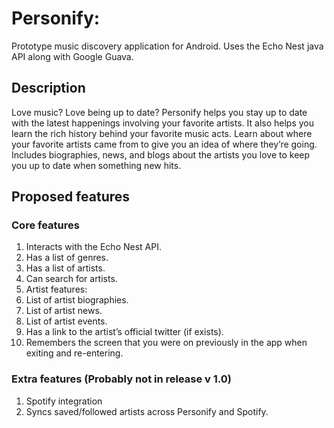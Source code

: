 # Personify: 
Prototype music discovery application for Android. Uses the Echo Nest java API along with Google Guava.

## Description
Love music? Love being up to date? Personify helps you stay up to date with the latest happenings involving your favorite artists. It also helps you learn the rich history behind your favorite music acts. Learn about where your favorite artists came from to give you an idea of where they’re going. Includes biographies, news, and blogs about the artists you love to keep you up to date when something new hits.

## Proposed features

### Core features
1. Interacts with the Echo Nest API.
2. Has a list of genres.
3. Has a list of artists.
4. Can search for artists.
5. Artist features:
  1. List of artist biographies.
  2. List of artist news.
  3. List of artist events.
  4. Has a link to the artist’s official twitter (if exists).
6. Remembers the screen that you were on previously in the app when exiting and re-entering.

### Extra features (Probably not in release v 1.0)
1. Spotify integration
  1. Syncs saved/followed artists across Personify and Spotify.
